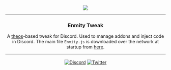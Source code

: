 <div align='center'>
  <img src='https://repo.enmity.app/banner.png' />
</div>

---

<div align='center'>
   <h3>Enmity Tweak</h3>

   A [theos](https://github.com/theos/theos)-based tweak for Discord.
   Used to manage addons and inject code in Discord.
   The main file `Enmity.js` is downloaded over the network at startup from [here](https://files.enmity.app/Enmity.js).
</div>

---

<div align='center' style='margin-top: 15px;'>
   <a href='https://discord.gg/rMdzhWUaGT'><img align='center' alt='Discord' src='https://img.shields.io/discord/950850315601711176?color=36309d&label=DISCORD&logo=discord&logoColor=white&style=for-the-badge'></a>
   <a href='https://twitter.com/EnmityApp'><img align='center' alt='Twitter' src='https://img.shields.io/twitter/follow/EnmityApp?color=36309d&label=TWITTER&logo=TWITTER&logoColor=white&style=for-the-badge'></a>
</div>